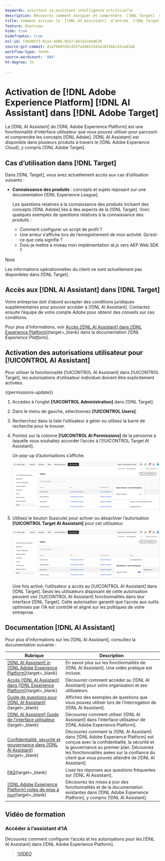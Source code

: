 ```yaml
---
keywords: assistant ia;assistant intelligence artificielle
description: Découvrez comment naviguer et comprendre  [!DNL Target]  concepts avec  [!DNL AI Assistant].
title: Comment activer le  [!DNL AI Assistant]  d’entrée  [!DNL Target] ?
feature: Overview
hide: true
hidefromtoc: true
exl-id: f46d95f3-0ca3-4d96-92a7-b67a2c8a4678
source-git-commit: d1afb007d3cd257a2682c5d3a1833bbc33cad1a8
workflow-type: tm+mt
source-wordcount: '404'
ht-degree: 1%

---
```


# Activation de [!DNL Adobe Experience Platform] [!DNL AI Assistant] dans [!DNL Adobe Target]

La [!DNL AI Assistant] de [!DNL Adobe Experience Platform] est une fonctionnalité d’interface utilisateur que vous pouvez utiliser pour parcourir et comprendre les concepts [!DNL Adobe]. [!DNL AI Assistant] est disponible dans plusieurs produits à travers le [!DNL Adobe Experience Cloud], y compris [!DNL Adobe Target].

## Cas d’utilisation dans [!DNL Target]

Dans [!DNL Target], vous avez actuellement accès aux cas d’utilisation suivants :

* **Connaissance des produits** : concepts et sujets reposant sur une documentation [!DNL Experience League].

  Les questions relatives à la connaissance des produits incluent des concepts [!DNL Adobe] liés à des aspects de la [!DNL Target]. Voici quelques exemples de questions relatives à la connaissance des produits :

   * Comment configurer un script de profil ?
   * Une erreur s’affiche lors de l’enregistrement de mon activité. Qu’est-ce que cela signifie ?
   * Dois-je mettre à niveau mon implémentation at.js vers AEP Web SDK ?

>[!NOTE]
>
>Les informations opérationnelles du client ne sont actuellement pas disponibles dans [!DNL Target].

## Accès aux [!DNL AI Assistant] dans [!DNL Target]

Votre entreprise doit d’abord accepter des conditions juridiques supplémentaires pour pouvoir accéder à [!DNL AI Assistant]. Contactez ensuite l’équipe de votre compte Adobe pour obtenir des conseils sur ces conditions.

Pour plus d’informations, voir [Accès [!DNL AI Assistant] dans [!DNL Experience Platform]](https://experienceleague.adobe.com/fr/docs/experience-platform/ai-assistant/access){target=_blank} dans la documentation *[!DNL Experience Platform]*.

## Activation des autorisations utilisateur pour [!UICONTROL AI Assistant]

Pour utiliser la fonctionnalité [!UICONTROL AI Assistant] dans [!UICONTROL Target], les autorisations d’utilisateur individuel doivent être explicitement activées.

{{permissions-update}}

1. Accédez à l’onglet **[!UICONTROL Administration]** dans [!DNL Target].
1. Dans le menu de gauche, sélectionnez **[!UICONTROL Users]**.
1. Recherchez dans la liste l’utilisateur à gérer ou utilisez la barre de recherche pour le trouver.
1. Pointez sur la colonne **[!UICONTROL AI Permissions]** de la personne à laquelle vous souhaitez accorder l’accès à l’[!UICONTROL Target AI Assistant].

   Un pop-up d’autorisations s’affiche.

   ![ Paramètres de l’assistant AI ](/help/main/c-intro/assets/ai-pop-up2.png)

1. Utilisez le bouton (bascule) pour activer ou désactiver l’autorisation **[!UICONTROL Target AI Assistant]** pour cet utilisateur.

   ![pop-up des autorisations de l’assistant AI](/help/main/c-intro/assets/ai-pop-up.png)

   Une fois activé, l’utilisateur a accès au [!UICONTROL AI Assistant] dans [!DNL Target]. Seuls les utilisateurs disposant de cette autorisation peuvent voir [!UICONTROL AI Assistant] fonctionnalités dans leur interface [!DNL Target]. Cette autorisation garantit que l’accès aux outils optimisés par l’IA est contrôlé et aligné sur les politiques de votre entreprise.

## Documentation [!DNL AI Assistant]

Pour plus d’informations sur les [!DNL AI Assistant], consultez la documentation suivante :

| Rubrique | Description |
| --- | --- |
| [[!DNL AI Assistant] in [!DNL Adobe Experience Platform]](https://experienceleague.adobe.com/fr/docs/experience-platform/ai-assistant/home){target=_blank} | En savoir plus sur les fonctionnalités de [!DNL AI Assistant]. Une vidéo pratique est incluse. |
| [Accès [!DNL AI Assistant] dans [!DNL Experience Platform]](https://experienceleague.adobe.com/fr/docs/experience-platform/ai-assistant/access){target=_blank} | Découvrez comment accéder au [!DNL AI Assistant] pour votre organisation et ses utilisateurs. |
| [Guide de questions pour  [!DNL AI Assistant]](https://experienceleague.adobe.com/fr/docs/experience-platform/ai-assistant/questions){target=_blank} | Affichez des exemples de questions que vous pouvez utiliser lors de l’interrogation de [!DNL AI Assistant]. |
| [[!DNL AI Assistant]  Guide de l’interface utilisateur ](https://experienceleague.adobe.com/fr/docs/experience-platform/ai-assistant/ui-guide){target=_blank} | Découvrez comment utiliser [!DNL AI Assistant] dans l’interface utilisateur de [!DNL Adobe Experience Platform]. |
| [Confidentialité, sécurité et gouvernance dans  [!DNL AI Assistant]](https://experienceleague.adobe.com/fr/docs/experience-platform/ai-assistant/privacy){target=_blank} | Découvrez comment la [!DNL AI Assistant] dans [!DNL Adobe Experience Platform] est conçue avec la confidentialité, la sécurité et la gouvernance au premier plan. Découvrez les fonctionnalités axées sur la confiance du client que vous pouvez attendre de [!DNL AI Assistant]. |
| [FAQ](https://experienceleague.adobe.com/fr/docs/experience-platform/ai-assistant/faq){target=_blank} | Lisez les réponses aux questions fréquentes sur [!DNL AI Assistant]. |
| [[!DNL Adobe Experience Platform] notes de mise à jour](https://experienceleague.adobe.com/fr/docs/experience-platform/release-notes/latest){target=_blank} | Découvrez les mises à jour des fonctionnalités et de la documentation existantes dans [!DNL Adobe Experience Platform], y compris [!DNL AI Assistant]. |

## Vidéo de formation

### Accéder à l’assistant d’IA

Découvrez comment configurer l’accès et les autorisations pour les [!DNL AI Assistant] dans [!DNL Adobe Experience Platform].

>[!VIDEO](https://video.tv.adobe.com/v/3436470/?learn=on&#x26;enablevpops)
